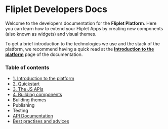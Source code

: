 # Fliplet Developers Docs

Welcome to the developers documentation for the **Fliplet Platform**. Here you can learn how to extend your Fliplet Apps by creating new components (also known as widgets) and visual themes.

To get a brief introduction to the technologies we use and the stack of the platform, we recommend having a quick read at the **[Introduction to the platform](Introduction.md)** page of the documentation.

### Table of contents

- [1. Introduction to the platform](Introduction.md)
- [2. Quickstart](Quickstart.md)
- [3. The JS APIs](JS-APIs.md)
- [4. Building components](Building-components.md)
- Building themes
- Publishing
- Testing
- [API Documentation](API-Documentation.md)
- [Best practises and advices](Best-practises.md)